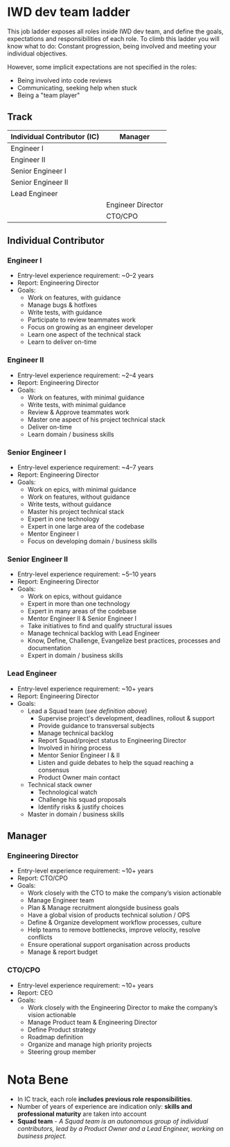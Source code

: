 # IWD dev team ladder

This job ladder exposes all roles inside IWD dev team, and define the goals, expectations and responsibilities of each role.
To climb this ladder you will know what to do: Constant progression, being involved and meeting your individual objectives.

However, some implicit expectations are not specified in the roles:

- Being involved into code reviews
- Communicating, seeking help when stuck
- Being a "team player"

## Track

| Individual Contributor (IC) | Manager           |
| --------------------------- | ----------------- |
| Engineer I                  |                   |
| Engineer II                 |                   |
| Senior Engineer I           |                   |
| Senior Engineer II          |                   |
| Lead Engineer               |                   |
|                             | Engineer Director |
|                             | CTO/CPO           |

## Individual Contributor

### Engineer I

- Entry-level experience requirement: ~0–2 years
- Report: Engineering Director
- Goals:
  - Work on features, with guidance
  - Manage bugs & hotfixes
  - Write tests, with guidance
  - Participate to review teammates work
  - Focus on growing as an engineer developer
  - Learn one aspect of the technical stack
  - Learn to deliver on-time

### Engineer II

- Entry-level experience requirement: ~2–4 years
- Report: Engineering Director
- Goals:
  - Work on features, with minimal guidance
  - Write tests, with minimal guidance
  - Review & Approve teammates work
  - Master one aspect of his project technical stack
  - Deliver on-time
  - Learn domain / business skills

### Senior Engineer I

- Entry-level experience requirement: ~4–7 years
- Report: Engineering Director
- Goals:
  - Work on epics, with minimal guidance
  - Work on features, without guidance
  - Write tests, without guidance
  - Master his project technical stack
  - Expert in one technology
  - Expert in one large area of the codebase
  - Mentor Engineer I
  - Focus on developing domain / business skills

### Senior Engineer II

- Entry-level experience requirement: ~5–10 years
- Report: Engineering Director
- Goals:
  - Work on epics, without guidance
  - Expert in more than one technology
  - Expert in many areas of the codebase
  - Mentor Engineer II & Senior Engineer I
  - Take initiatives to find and qualify structural issues
  - Manage technical backlog with Lead Engineer
  - Know, Define, Challenge, Evangelize best practices, processes and documentation
  - Expert in domain / business skills

### Lead Engineer

- Entry-level experience requirement: ~10+ years
- Report: Engineering Director
- Goals:
  - Lead a Squad team (*see definition above*)
    - Supervise project's development, deadlines, rollout & support
    - Provide guidance to transversal subjects
    - Manage technical backlog
    - Report Squad/project status to Engineering Director
    - Involved in hiring process
    - Mentor Senior Engineer I & II
    - Listen and guide debates to help the squad reaching a consensus
    - Product Owner main contact
  - Technical stack owner
    - Technological watch
    - Challenge his squad proposals
    - Identify risks & justify choices
  - Master in domain / business skills

## Manager

### Engineering Director

- Entry-level experience requirement: ~10+ years
- Report: CTO/CPO
- Goals:
  - Work closely with the CTO to make the company’s vision actionable
  - Manage Engineer team
  - Plan & Manage recruitment alongside business goals
  - Have a global vision of products technical solution / OPS
  - Define & Organize development workflow processes, culture
  - Help teams to remove bottlenecks, improve velocity, resolve conflicts
  - Ensure operational support organisation across products
  - Manage & report budget

### CTO/CPO

- Entry-level experience requirement: ~10+ years
- Report: CEO
- Goals:
  - Work closely with the Engineering Director to make the company’s vision actionable
  - Manage Product team & Engineering Director
  - Define Product strategy
  - Roadmap definition
  - Organize and manage high priority projects
  - Steering group member

# Nota Bene

- In IC track, each role **includes previous role responsibilities**.
- Number of years of experience are indication only: **skills and professional maturity** are taken into account
- **Squad team** - *A Squad team is an autonomous group of individual contributors, lead by a Product Owner and a Lead Engineer, working on business project.*